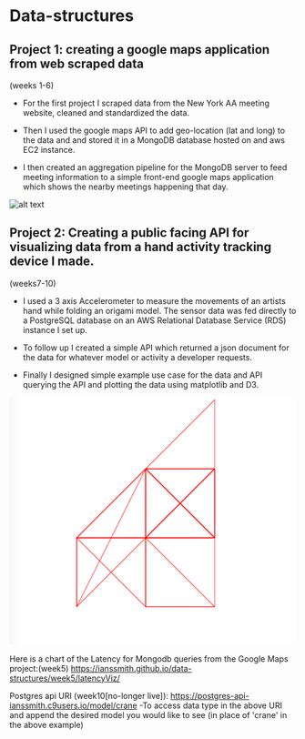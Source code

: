 # Data-structures

## Project 1: creating a google maps application from web scraped data
(weeks 1-6)

- For the first project I scraped data from the New York AA meeting website, cleaned and standardized the data.

- Then I used the google maps API to add geo-location (lat and long) to the data and and stored it in a MongoDB database hosted on and aws EC2 instance.

- I then created an aggregation pipeline for the MongoDB server to feed meeting information to a simple front-end google maps application which shows the nearby meetings happening that day.

![alt text]( "")

## Project 2: Creating a public facing API for visualizing data from a hand activity tracking device I made.
(weeks7-10)

- I used a 3 axis Accelerometer to measure the movements of an artists hand while folding an origami model. 
The sensor data was fed directly to a PostgreSQL database on an AWS Relational Database Service (RDS) instance I set up.

- To follow up I created a simple API which returned a json document for the data for whatever model or activity a developer requests.

- Finally I designed simple example use case for the data and API querying the API and plotting the data using matplotlib and D3.

![alt text](week7/screenshots/crane.png "X and Y")


Here is a chart of the Latency for Mongodb queries from the Google Maps project:(week5)
https://ianssmith.github.io/data-structures/week5/latencyViz/

Postgres api URI (week10[no-longer live]):
https://postgres-api-ianssmith.c9users.io/model/crane
-To access data type in the above URI and append the desired model 
you would like to see (in place of 'crane' in the above example)
